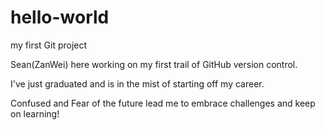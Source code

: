 # hello-world
my first Git project

Sean(ZanWei) here working on my first trail of GitHub version control.

I've just graduated and is in the mist of starting off my career.

Confused and Fear of the future lead me to embrace challenges and keep on learning!

